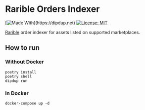 # Rarible Orders Indexer

[![Made With](https://img.shields.io/badge/made%20with-dipdup-blue.svg?)](https://dipdup.net)
[![License: MIT](https://img.shields.io/badge/License-MIT-yellow.svg)](https://opensource.org/licenses/MIT)

[Rarible](https://rarible.com/) order indexer for assets listed on supported marketplaces.

## How to run

### Without Docker

```commandline
poetry install
poetry shell
dipdup run
```

### In Docker

```commandline
docker-compose up -d
```
